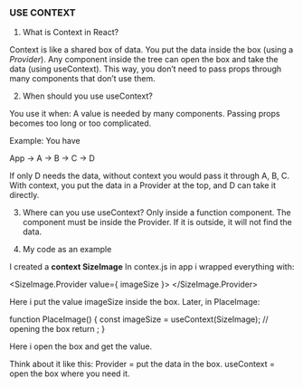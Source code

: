 ### USE CONTEXT 

1. What is Context in React?

Context is like a shared box of data.
You put the data inside the box (using a *Provider*).
Any component inside the tree can open the box and take the data (using useContext).
This way, you don’t need to pass props through many components that don’t use them.

2. When should you use useContext?

You use it when:
A value is needed by many components.
Passing props becomes too long or too complicated.

Example:
You have 

App → A → B → C → D


If only D needs the data, without context you would pass it through A, B, C.
With context, you put the data in a Provider at the top, and D can take it directly.

3. Where can you use useContext?
Only inside a function component.
The component must be inside the Provider.
If it is outside, it will not find the data.

4. My code as an example

I created a **context SizeImage**
In contex.js
in app i wrapped everything with:

<SizeImage.Provider value={ imageSize }>
  <List />
</SizeImage.Provider>


Here i put the value imageSize inside the box.
Later, in PlaceImage:

function PlaceImage() {
  const  imageSize  = useContext(SizeImage); // opening the box
  return <img width={imageSize} height={imageSize} />;
}

Here i open the box and get the value.

 Think about it like this:
Provider = put the data in the box.
useContext = open the box where you need it.
